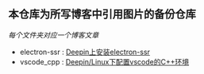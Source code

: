 ## 本仓库为所写博客中引用图片的备份仓库

*每个文件夹对应一个博客文章*

* electron-ssr : [Deepin上安装electron-ssr](https://www.jianshu.com/p/d64f3a4efcf6)
* vscode_cpp : [Deepin/Linux下配置vscode的C++环境](https://www.jianshu.com/p/e2d09cfd993d)
